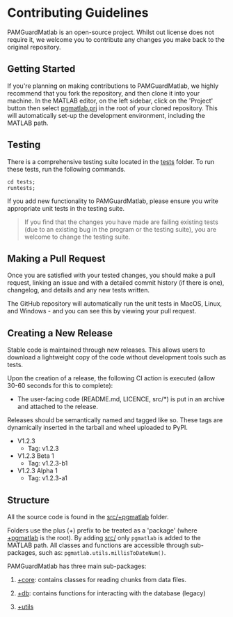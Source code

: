# Contributing Guidelines

PAMGuardMatlab is an open-source project. Whilst out license does not require it, we welcome you to contribute any changes you make back to the original repository.

## Getting Started

If you're planning on making contributions to PAMGuardMatlab, we highly recommend that you fork the repository, and then clone it into your machine. In the MATLAB editor, on the left sidebar, click on the 'Project' button then select [pgmatlab.prj](pgmatlab.prj) in the root of your cloned repository. This will automatically set-up the development environment, including the MATLAB path.

## Testing

There is a comprehensive testing suite located in the [tests](tests) folder. To run these tests, run the following commands.

```commandline
cd tests;
runtests;
```

If you add new functionality to PAMGuardMatlab, please ensure you write appropriate unit tests in the testing suite. 

> If you find that the changes you have made are failing existing tests (due to an existing bug in the program or the testing suite), you are welcome to change the testing suite.

## Making a Pull Request

Once you are satisfied with your tested changes, you should make a pull request, linking an issue and with a detailed commit history (if there is one), changelog, and details and any new tests written. 

The GitHub repository will automatically run the unit tests in MacOS, Linux, and Windows - and you can see this by viewing your pull request.

## Creating a New Release

Stable code is maintained through new releases. This allows users to download a lightweight copy of the code without development tools such as tests.

Upon the creation of a release, the following CI action is executed (allow 30-60 seconds for this to complete):

- The user-facing code (README.md, LICENCE, src/*) is put in an archive and attached to the release.

Releases should be semantically named and tagged like so. These tags are dynamically inserted in the tarball and wheel uploaded to PyPI.

- V1.2.3
  - Tag: v1.2.3
- V1.2.3 Beta 1
  - Tag: v1.2.3-b1
- V1.2.3 Alpha 1
  - Tag: v1.2.3-a1

## Structure

All the source code is found in the [src/+pgmatlab](src/+pgmatlab/) folder.

Folders use the plus (+) prefix to be treated as a 'package' (where [+pgmatlab](src/+pgmatlab/) is the root). By adding [src/](src/) only `pgmatlab` is added to the MATLAB path. All classes and functions are accessible through sub-packages, such as: `pgmatlab.utils.millisToDateNum()`.

PAMGuardMatlab has three main sub-packages:

1. [+core](src/+pgmatlab/+core/): contains classes for reading chunks from data files.

2. [+db](src/+pgmatlab/+db/): contains functions for interacting with the database (legacy)

3. [+utils](s)
